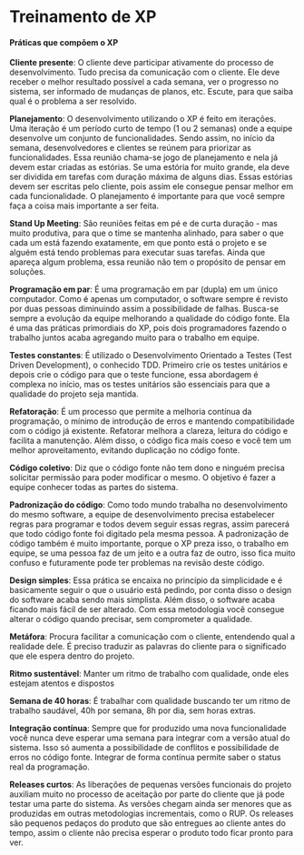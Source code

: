 # Treinamento de XP </br>

#### Práticas que compõem o XP</br>

<b>Cliente presente</b>: O cliente deve participar ativamente do processo de desenvolvimento. Tudo precisa da comunicação com o cliente. Ele deve receber o melhor resultado possível a cada semana, ver o progresso no sistema, ser informado de mudanças de planos, etc. Escute, para que saiba qual é o problema a ser resolvido.

<b>Planejamento</b>: O desenvolvimento utilizando o XP é feito em iterações. Uma iteração é um período curto de tempo (1 ou 2 semanas) onde a equipe desenvolve um conjunto de funcionalidades. Sendo assim, no início da semana, desenvolvedores e clientes se reúnem para priorizar as funcionalidades. Essa reunião chama-se jogo de planejamento e nela já devem estar criadas as estórias. Se uma estória for muito grande, ela deve ser dividida em tarefas com duração máxima de alguns dias. Essas estórias devem ser escritas pelo cliente, pois assim ele consegue pensar melhor em cada funcionalidade. O planejamento é importante para que você sempre faça a coisa mais importante a ser feita.

<b>Stand Up Meeting</b>: São reuniões feitas em pé e de curta duração - mas muito produtiva, para que o time se mantenha alinhado, para saber o que cada um está fazendo exatamente, em que ponto está o projeto e se alguém está tendo problemas para executar suas tarefas. Ainda que apareça algum problema, essa reunião não tem o propósito de pensar em soluções.

<b>Programação em par</b>: É uma programação em par (dupla) em um único computador. Como é apenas um computador, o software sempre é revisto por duas pessoas diminuindo assim a possibilidade de falhas. Busca-se sempre a evolução da equipe melhorando a qualidade do código fonte. Ela é uma das práticas primordiais do XP, pois dois programadores fazendo o trabalho juntos acaba agregando muito para o trabalho em equipe.

<b>Testes constantes</b>: É utilizado o Desenvolvimento Orientado a Testes (Test Driven Development), o conhecido TDD. Primeiro crie os testes unitários e depois crie o código para que o teste funcione, essa abordagem é complexa no início, mas os testes unitários são essenciais para que a qualidade do projeto seja mantida.

<b>Refatoração</b>: É um processo que permite a melhoria contínua da programação, o mínimo de introdução de erros e mantendo compatibilidade com o código já existente. Refatorar melhora a clareza, leitura do código e facilita a manutenção. Além disso, o código fica mais coeso e você tem um melhor aproveitamento, evitando duplicação no código fonte.

<b>Código coletivo</b>: Diz que o código fonte não tem dono e ninguém precisa solicitar permissão para poder modificar o mesmo. O objetivo é fazer a equipe conhecer todas as partes do sistema.

<b>Padronização do código</b>: Como todo mundo trabalha no desenvolvimento do mesmo software, a equipe de desenvolvimento precisa estabelecer regras para programar e todos devem seguir essas regras, assim parecerá que todo código fonte foi digitado pela mesma pessoa. A padronização de código também é muito importante, porque o XP preza isso, o trabalho em equipe, se uma pessoa faz de um jeito e a outra faz de outro, isso fica muito confuso e futuramente pode ter problemas na revisão deste código.

<b>Design simples</b>: Essa prática se encaixa no princípio da simplicidade e é basicamente seguir o que o usuário está pedindo, por conta disso o design do software acaba sendo mais simplista. Além disso, o software acaba ficando mais fácil de ser alterado. Com essa metodologia você consegue alterar o código quando precisar, sem comprometer a qualidade.

<b>Metáfora</b>: Procura facilitar a comunicação com o cliente, entendendo qual a realidade dele. É preciso traduzir as palavras do cliente para o significado que ele espera dentro do projeto.

<b>Ritmo sustentável</b>: Manter um ritmo de trabalho com qualidade, onde eles estejam atentos e dispostos

<b>Semana de 40 horas</b>: É trabalhar com qualidade buscando ter um ritmo de trabalho saudável, 40h por semana, 8h por dia, sem horas extras.

<b>Integração contínua</b>: Sempre que for produzido uma nova funcionalidade você nunca deve esperar uma semana para integrar com a versão atual do sistema. Isso só aumenta a possibilidade de conflitos e possibilidade de erros no código fonte. Integrar de forma contínua permite saber o status real da programação.

<b>Releases curtos</b>: As liberações de pequenas versões funcionais do projeto auxiliam muito no processo de aceitação por parte do cliente que já pode testar uma parte do sistema. As versões chegam ainda ser menores que as produzidas em outras metodologias incrementais, como o RUP. Os releases são pequenos pedaços do produto que são entregues ao cliente antes do tempo, assim o cliente não precisa esperar o produto todo ficar pronto para ver.
